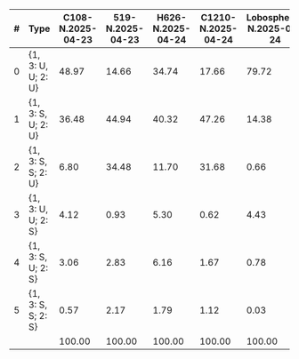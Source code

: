 | #   | Type               | C108-N.2025-04-23 | 519-N.2025-04-23 | H626-N.2025-04-24 | C1210-N.2025-04-24 | Lobosphera-N.2025-04-24 |
| --- | ------------------ | ----------------- | ---------------- | ----------------- | ------------------ | ----------------------- |
| 0   | {1, 3: U, U; 2: U} | 48.97             | 14.66            | 34.74             | 17.66              | 79.72                   |
| 1   | {1, 3: S, U; 2: U} | 36.48             | 44.94            | 40.32             | 47.26              | 14.38                   |
| 2   | {1, 3: S, S; 2: U} | 6.80              | 34.48            | 11.70             | 31.68              | 0.66                    |
| 3   | {1, 3: U, U; 2: S} | 4.12              | 0.93             | 5.30              | 0.62               | 4.43                    |
| 4   | {1, 3: S, U; 2: S} | 3.06              | 2.83             | 6.16              | 1.67               | 0.78                    |
| 5   | {1, 3: S, S; 2: S} | 0.57              | 2.17             | 1.79              | 1.12               | 0.03                    |
|     |                    | 100.00            | 100.00           | 100.00            | 100.00             | 100.00                  |